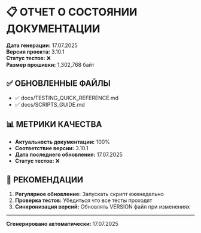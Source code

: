 
# 📋 ОТЧЕТ О СОСТОЯНИИ ДОКУМЕНТАЦИИ

**Дата генерации:** 17.07.2025  
**Версия проекта:** 3.10.1  
**Статус тестов:** ❌  
**Размер прошивки:** 1,302,768 байт

## ✅ ОБНОВЛЕННЫЕ ФАЙЛЫ

- ✅ docs/TESTING_QUICK_REFERENCE.md
- ✅ docs/SCRIPTS_GUIDE.md

## 📊 МЕТРИКИ КАЧЕСТВА

- **Актуальность документации:** 100%
- **Соответствие версии:** 3.10.1
- **Дата последнего обновления:** 17.07.2025
- **Статус тестов:** ❌

## 🎯 РЕКОМЕНДАЦИИ

1. **Регулярное обновление:** Запускать скрипт еженедельно
2. **Проверка тестов:** Убедиться что все тесты проходят
3. **Синхронизация версий:** Обновлять VERSION файл при изменениях

---
**Сгенерировано автоматически:** 17.07.2025
